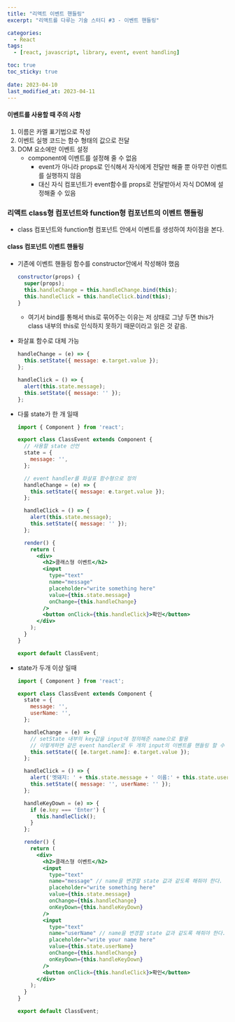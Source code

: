 ```yaml
---
title: "리액트 이벤트 핸들링"
excerpt: "리액트를 다루는 기술 스터디 #3 - 이벤트 핸들링"

categories:
  - React
tags:
  - [react, javascript, library, event, event handling]

toc: true
toc_sticky: true
 
date: 2023-04-10
last_modified_at: 2023-04-11
---
```


#### 이벤트를 사용할 때 주의 사항
1. 이름은 카멜 표기법으로 작성
1. 이벤트 실행 코드는 함수 형태의 값으로 전달
1. DOM 요소에만 이벤트 설정
    - component에 이벤트를 설정해 줄 수 없음
      - event가 아니라 props로 인식해서 자식에게 전달만 해줄 뿐 아무런 이벤트를 실행하지 않음
      - 대신 자식 컴포넌트가 event함수를 props로 전달받아서 자식 DOM에 설정해줄 수 있음

### 리액트 class형 컴포넌트와 function형 컴포넌트의 이벤트 핸들링
- class 컴포넌트와 function형 컴포넌트 안에서 이벤트를 생성하여 차이점을 본다.

#### class 컴포넌트 이벤트 핸들링
- 기존에 이벤트 핸들링 함수를 constructor안에서 작성해야 했음
  ```jsx
  constructor(props) {
    super(props);
    this.handleChange = this.handleChange.bind(this);
    this.handleClick = this.handleClick.bind(this);
  }
  ```
  - 여기서 bind를 통해서 this로 묶어주는 이유는 저 상태로 그냥 두면 this가 class 내부의 this로 인식하지 못하기 때문이라고 읽은 것 같음.

- 화살표 함수로 대체 가능
  ```jsx
  handleChange = (e) => {
    this.setState({ message: e.target.value });
  };

  handleClick = () => {
    alert(this.state.message);
    this.setState({ message: '' });
  };
  ```

- 다룰 state가 한 개 일때
  ```jsx
  import { Component } from 'react';

  export class ClassEvent extends Component {
    // 사용할 state 선언
    state = {
      message: '',
    };

    // event handler를 화살표 함수형으로 정의
    handleChange = (e) => {
      this.setState({ message: e.target.value });
    };

    handleClick = () => {
      alert(this.state.message);
      this.setState({ message: '' });
    };

    render() {
      return (
        <div>
          <h2>클래스형 이벤트</h2>
          <input
            type="text"
            name="message"
            placeholder="write something here"
            value={this.state.message}
            onChange={this.handleChange}
          />
          <button onClick={this.handleClick}>확인</button>
        </div>
      );
    }
  }

  export default ClassEvent;
  ```

- state가 두개 이상 일때
  ```jsx
  import { Component } from 'react';

  export class ClassEvent extends Component {
    state = {
      message: '',
      userName: '',
    };

    handleChange = (e) => {
      // setState 내부의 key값을 input에 정의해준 name으로 활용
      // 이렇게하면 같은 event handler로 두 개의 input의 이벤트를 핸들링 할 수 있음
      this.setState({ [e.target.name]: e.target.value });
    };

    handleClick = () => {
      alert('멧돼지: ' + this.state.message + ' 이름:' + this.state.userName); // 멧돼지 뭐임?
      this.setState({ message: '', userName: '' });
    };

    handleKeyDown = (e) => {
      if (e.key === 'Enter') {
        this.handleClick();
      }
    };

    render() {
      return (
        <div>
          <h2>클래스형 이벤트</h2>
          <input
            type="text"
            name="message" // name을 변경할 state 값과 같도록 해줘야 한다.
            placeholder="write something here"
            value={this.state.message}
            onChange={this.handleChange}
            onKeyDown={this.handleKeyDown}
          />
          <input
            type="text"
            name="userName" // name을 변경할 state 값과 같도록 해줘야 한다.
            placeholder="write your name here"
            value={this.state.userName}
            onChange={this.handleChange}
            onKeyDown={this.handleKeyDown}
          />
          <button onClick={this.handleClick}>확인</button>
        </div>
      );
    }
  }

  export default ClassEvent;
  ```

